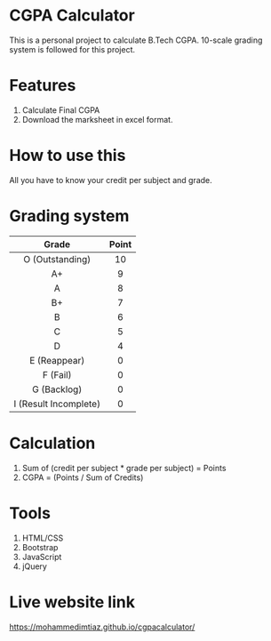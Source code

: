 # CGPA Calculator
This is a personal project to calculate B.Tech CGPA. 10-scale grading system is followed for this project.
# Features
1. Calculate Final CGPA
2. Download the marksheet in excel format.

# How to use this
All you have to know your credit per subject and grade.

# Grading system
| Grade | Point |
| :---: | :---: |
| O (Outstanding) | 10 |
| A+ | 9 |
| A | 8 |
| B+ | 7 |
| B | 6 |
| C | 5 |
| D | 4 |
| E (Reappear) | 0 |
| F (Fail) | 0 |
| G (Backlog) | 0 |
| I (Result Incomplete) | 0 |

# Calculation
1. Sum of (credit per subject * grade per subject) = Points
2. CGPA = (Points / Sum of Credits)

# Tools
1. HTML/CSS
2. Bootstrap
3. JavaScript
4. jQuery

# Live website link
https://mohammedimtiaz.github.io/cgpacalculator/
